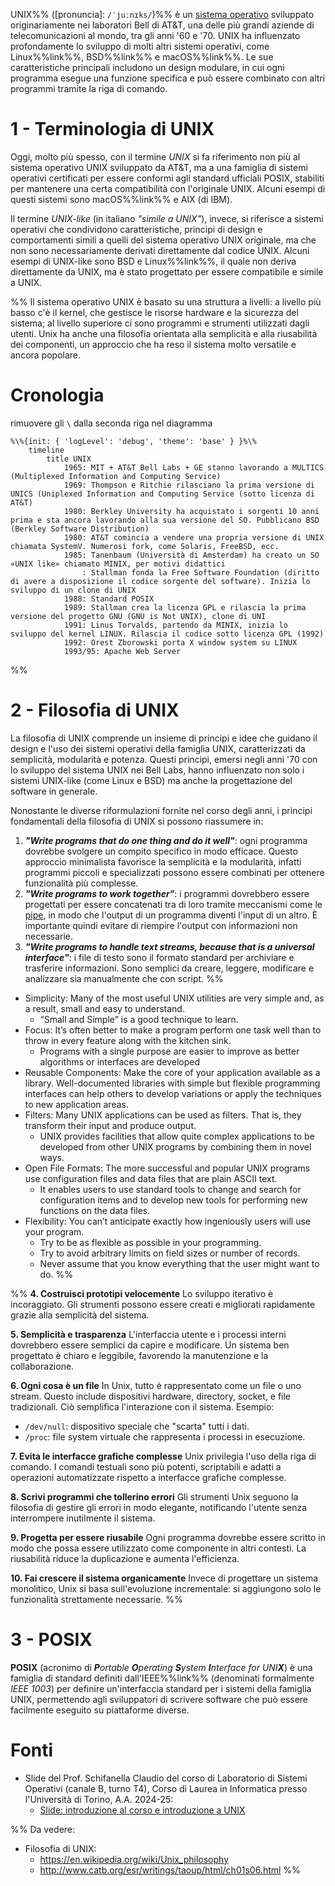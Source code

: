 UNIX%% ([pronuncia]: `/ˈjuːnɪks/`)%% è un [sistema operativo](Sistemi%20operativi.md) sviluppato originariamente nei laboratori Bell di AT&T, una delle più grandi aziende di telecomunicazioni al mondo, tra gli anni '60 e '70. UNIX ha influenzato profondamente lo sviluppo di molti altri sistemi operativi, come Linux%%link%%, BSD%%link%% e macOS%%link%%. Le sue caratteristiche principali includono un design modulare, in cui ogni programma esegue una funzione specifica e può essere combinato con altri programmi tramite la riga di comando.

# 1 - Terminologia di UNIX

Oggi, molto più spesso, con il termine _UNIX_ si fa riferimento non più al sistema operativo UNIX sviluppato da AT&T, ma a una famiglia di sistemi operativi certificati per essere conformi agli standard ufficiali POSIX, stabiliti per mantenere una certa compatibilità con l'originale UNIX. Alcuni esempi di questi sistemi sono macOS%%link%% e AIX (di IBM).

Il termine _UNIX-like_ (in italiano _"simile a UNIX"_), invece, si riferisce a sistemi operativi che condividono caratteristiche, principi di design e comportamenti simili a quelli del sistema operativo UNIX originale, ma che non sono necessariamente derivati direttamente dal codice UNIX. Alcuni esempi di UNIX-like sono BSD e Linux%%link%%, il quale non deriva direttamente da UNIX, ma è stato progettato per essere compatibile e simile a UNIX.

%%
Il sistema operativo UNIX è basato su una struttura a livelli: a livello più basso c'è il kernel, che gestisce le risorse hardware e la sicurezza del sistema; al livello superiore ci sono programmi e strumenti utilizzati dagli utenti. Unix ha anche una filosofia orientata alla semplicità e alla riusabilità dei componenti, un approccio che ha reso il sistema molto versatile e ancora popolare.

# Cronologia

rimuovere gli `\` dalla seconda riga nel diagramma

```mermaid
%\%{init: { 'logLevel': 'debug', 'theme': 'base' } }%\%
    timeline
        title UNIX
	        1965: MIT + AT&T Bell Labs + GE stanno lavorando a MULTICS (Multiplexed Information and Computing Service)
	        1969: Thompson e Ritchie rilasciano la prima versione di UNICS (Uniplexed Information and Computing Service (sotto licenza di AT&T)
	        1980: Berkley University ha acquistato i sorgenti 10 anni prima e sta ancora lavorando alla sua versione del SO. Pubblicano BSD (Berkley Software Distribution)
	        1980: AT&T comincia a vendere una propria versione di UNIX chiamata SystemV. Numerosi fork, come Solaris, FreeBSD, ecc.
	        1985: Tanenbaum (Università di Amsterdam) ha creato un SO «UNIX like» chiamato MINIX, per motivi didattici
		        : Stallman fonda la Free Software Foundation (diritto di avere a disposizione il codice sorgente del software). Inizia lo sviluppo di un clone di UNIX
			1988: Standard POSIX
			1989: Stallman crea la licenza GPL e rilascia la prima versione del progetto GNU (GNU is Not UNIX), clone di UNI
			1991: Linus Torvalds, partendo da MINIX, inizia lo sviluppo del kernel LINUX. Rilascia il codice sotto licenza GPL (1992)
			1992: Orest Zborowski porta X window system su LINUX
			1993/95: Apache Web Server
```
%%

# 2 - Filosofia di UNIX

La filosofia di UNIX comprende un insieme di principi e idee che guidano il design e l'uso dei sistemi operativi della famiglia UNIX, caratterizzati da semplicità, modularità e potenza. Questi principi, emersi negli anni '70 con lo sviluppo del sistema UNIX nei Bell Labs, hanno influenzato non solo i sistemi UNIX-like (come Linux e BSD) ma anche la progettazione del software in generale.

Nonostante le diverse riformulazioni fornite nel corso degli anni, i principi fondamentali della filosofia di UNIX si possono riassumere in:
1. _**"Write programs that do one thing and do it well"**_: ogni programma dovrebbe svolgere un compito specifico in modo efficace. Questo approccio minimalista favorisce la semplicità e la modularità, infatti programmi piccoli e specializzati possono essere combinati per ottenere funzionalità più complesse.
2. _**"Write programs to work together"**_: i programmi dovrebbero essere progettati per essere concatenati tra di loro tramite meccanismi come le [pipe](#Pipe), in modo che l'output di un programma diventi l'input di un altro. È importante quindi evitare di riempire l'output con informazioni non necessarie.
3. _**"Write programs to handle text streams, because that is a universal interface"**_: i file di testo sono il formato standard per archiviare e trasferire informazioni. Sono semplici da creare, leggere, modificare e analizzare sia manualmente che con script.
%%
- Simplicity: Many of the most useful UNIX utilities are very simple and, as a result, small and easy to understand.
	- “Small and Simple” is a good technique to learn.
- Focus: It’s often better to make a program perform one task well than to throw in every feature along with the kitchen sink.
	- Programs with a single purpose are easier to improve as better algorithms or interfaces are developed
- Reusable Components: Make the core of your application available as a library. Well-documented libraries with simple but flexible programming interfaces can help others to develop variations or apply the techniques to new application areas.
- Filters: Many UNIX applications can be used as filters. That is, they transform their input and produce output.
	- UNIX provides facilities that allow quite complex applications to be developed from other UNIX programs by combining them in novel ways.
- Open File Formats: The more successful and popular UNIX programs use configuration files and data files that are plain ASCII text.
	- It enables users to use standard tools to change and search for configuration items and to develop new tools for performing new functions on the data files.
- Flexibility: You can’t anticipate exactly how ingeniously users will use your program.
	- Try to be as flexible as possible in your programming.
	- Try to avoid arbitrary limits on field sizes or number of records.
	- Never assume that you know everything that the user might want to do.
%%

%%
**4. Costruisci prototipi velocemente**
Lo sviluppo iterativo è incoraggiato. Gli strumenti possono essere creati e migliorati rapidamente grazie alla semplicità del sistema.

**5. Semplicità e trasparenza**
L'interfaccia utente e i processi interni dovrebbero essere semplici da capire e modificare. Un sistema ben progettato è chiaro e leggibile, favorendo la manutenzione e la collaborazione.

**6. Ogni cosa è un file**
In Unix, tutto è rappresentato come un file o uno stream. Questo include dispositivi hardware, directory, socket, e file tradizionali. Ciò semplifica l'interazione con il sistema.
Esempio:
- `/dev/null`: dispositivo speciale che "scarta" tutti i dati.
- `/proc`: file system virtuale che rappresenta i processi in esecuzione.

**7. Evita le interfacce grafiche complesse**
Unix privilegia l'uso della riga di comando. I comandi testuali sono più potenti, scriptabili e adatti a operazioni automatizzate rispetto a interfacce grafiche complesse.

**8. Scrivi programmi che tollerino errori**
Gli strumenti Unix seguono la filosofia di gestire gli errori in modo elegante, notificando l'utente senza interrompere inutilmente il sistema.

**9. Progetta per essere riusabile**
Ogni programma dovrebbe essere scritto in modo che possa essere utilizzato come componente in altri contesti. La riusabilità riduce la duplicazione e aumenta l'efficienza.

**10. Fai crescere il sistema organicamente**
Invece di progettare un sistema monolitico, Unix si basa sull'evoluzione incrementale: si aggiungono solo le funzionalità strettamente necessarie.
%%

# 3 - POSIX

**POSIX** (acronimo di _**P**ortable **O**perating **S**ystem **I**nterface for UNI**X**_) è una famiglia di standard definiti dall'IEEE%%link%% (denominati formalmente _IEEE 1003_) per definire un'interfaccia standard per i sistemi della famiglia UNIX, permettendo agli sviluppatori di scrivere software che può essere facilmente eseguito su piattaforme diverse.

# Fonti

- Slide del Prof. Schifanella Claudio del corso di Laboratorio di Sistemi Operativi (canale B, turno T4), Corso di Laurea in Informatica presso l'Università di Torino, A.A. 2024-25:
	- [Slide: introduzione al corso e introduzione a UNIX](https://informatica.i-learn.unito.it/pluginfile.php/422768/mod_resource/content/2/01_introduzione_UNIX.pdf)

%%
Da vedere:
- Filosofia di UNIX:
	- https://en.wikipedia.org/wiki/Unix_philosophy
	- http://www.catb.org/esr/writings/taoup/html/ch01s06.html
%%
